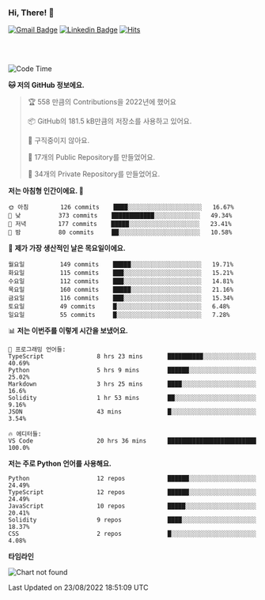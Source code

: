 ### Hi, There! 👋


[![Gmail Badge](https://img.shields.io/badge/-725psh@gmail.com-c14438?style=flat&logo=Gmail&logoColor=white&link=mailto:725psh@gmail.com)](mailto:725psh@gmail.com) 
[![Linkedin Badge](https://img.shields.io/badge/-soohanpark-0072b1?style=flat&logo=Linkedin&logoColor=white&link=https://www.linkedin.com/in/soohanpark/)](https://www.linkedin.com/in/soohanpark/) 
[![Hits](https://hits.seeyoufarm.com/api/count/incr/badge.svg?url=https%3A%2F%2Fgithub.com%2FSoohan-Park&count_bg=%23000000&title_bg=%23828282&icon=gradle.svg&icon_color=%23FFFFFF&title=Visited&edge_flat=false)](https://hits.seeyoufarm.com)  

<br />
<br />

<!--START_SECTION:waka-->
![Code Time](http://img.shields.io/badge/Code%20Time-234%20hrs%2029%20mins-blue)

**🐱 저의 GitHub 정보에요.** 

> 🏆 558 만큼의 Contributions을 2022년에 했어요
 > 
> 📦 GitHub의 181.5 kB만큼의 저장소를 사용하고 있어요. 
 > 
> 🚫 구직중이지 않아요.
 > 
> 📜 17개의 Public Repository를 만들었어요. 
 > 
> 🔑 34개의 Private Repository를 만들었어요.  
 > 
**저는 아침형 인간이에요. 🐤** 

```text
🌞 아침         126 commits    ████░░░░░░░░░░░░░░░░░░░░░   16.67% 
🌆 낮　         373 commits    ████████████░░░░░░░░░░░░░   49.34% 
🌃 저녁         177 commits    █████░░░░░░░░░░░░░░░░░░░░   23.41% 
🌙 밤　         80 commits     ██░░░░░░░░░░░░░░░░░░░░░░░   10.58%

```
📅 **제가 가장 생산적인 날은 목요일이에요.** 

```text
월요일          149 commits    █████░░░░░░░░░░░░░░░░░░░░   19.71% 
화요일          115 commits    ███░░░░░░░░░░░░░░░░░░░░░░   15.21% 
수요일          112 commits    ███░░░░░░░░░░░░░░░░░░░░░░   14.81% 
목요일          160 commits    █████░░░░░░░░░░░░░░░░░░░░   21.16% 
금요일          116 commits    ███░░░░░░░░░░░░░░░░░░░░░░   15.34% 
토요일          49 commits     █░░░░░░░░░░░░░░░░░░░░░░░░   6.48% 
일요일          55 commits     █░░░░░░░░░░░░░░░░░░░░░░░░   7.28%

```


📊 **저는 이번주를 이렇게 시간을 보냈어요.** 

```text
💬 프로그래밍 언어들: 
TypeScript               8 hrs 23 mins       ██████████░░░░░░░░░░░░░░░   40.69% 
Python                   5 hrs 9 mins        ██████░░░░░░░░░░░░░░░░░░░   25.02% 
Markdown                 3 hrs 25 mins       ████░░░░░░░░░░░░░░░░░░░░░   16.6% 
Solidity                 1 hr 53 mins        ██░░░░░░░░░░░░░░░░░░░░░░░   9.16% 
JSON                     43 mins             █░░░░░░░░░░░░░░░░░░░░░░░░   3.54%

🔥 에디터들: 
VS Code                  20 hrs 36 mins      █████████████████████████   100.0%

```

**저는 주로 Python 언어를 사용해요.** 

```text
Python                   12 repos            ██████░░░░░░░░░░░░░░░░░░░   24.49% 
TypeScript               12 repos            ██████░░░░░░░░░░░░░░░░░░░   24.49% 
JavaScript               10 repos            █████░░░░░░░░░░░░░░░░░░░░   20.41% 
Solidity                 9 repos             ████░░░░░░░░░░░░░░░░░░░░░   18.37% 
CSS                      2 repos             █░░░░░░░░░░░░░░░░░░░░░░░░   4.08%

```


**타임라인**

![Chart not found](https://raw.githubusercontent.com/Soohan-Park/Soohan-Park/master/charts/bar_graph.png) 


 Last Updated on 23/08/2022 18:51:09 UTC
<!--END_SECTION:waka-->
